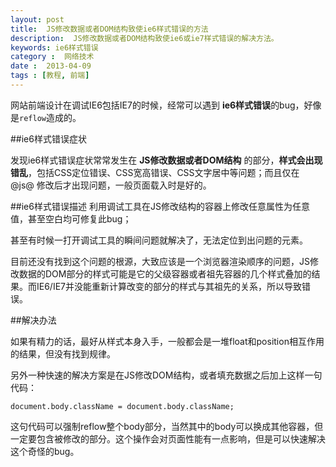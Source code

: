 ```yaml
---
layout: post
title: 	JS修改数据或者DOM结构致使ie6样式错误的方法
description:  JS修改数据或者DOM结构致使ie6或ie7样式错误的解决方法。
keywords: ie6样式错误
category :  网络技术
date :  2013-04-09
tags : [教程, 前端]
---
```


网站前端设计在调试IE6包括IE7的时候，经常可以遇到 **ie6样式错误**的bug，好像是`reflow`造成的。

##ie6样式错误症状

发现ie6样式错误症状常常发生在 **JS修改数据或者DOM结构** 的部分，**样式会出现错乱**，包括CSS定位错误、CSS宽高错误、CSS文字居中等问题；而且仅在 @js@ 修改后才出现问题，一般页面载入时是好的。


##ie6样式错误描述
利用调试工具在JS修改结构的容器上修改任意属性为任意值，甚至空白均可修复此bug；

甚至有时候一打开调试工具的瞬间问题就解决了，无法定位到出问题的元素。

目前还没有找到这个问题的根源，大致应该是一个浏览器渲染顺序的问题，JS修改数据的DOM部分的样式可能是它的父级容器或者祖先容器的几个样式叠加的结果。而IE6/IE7并没能重新计算改变的部分的样式与其祖先的关系，所以导致错误。

##解决办法

如果有精力的话，最好从样式本身入手，一般都会是一堆float和position相互作用的结果，但没有找到规律。

另外一种快速的解决方案是在JS修改DOM结构，或者填充数据之后加上这样一句代码：

    document.body.className = document.body.className;

这句代码可以强制reflow整个body部分，当然其中的body可以换成其他容器，但一定要包含被修改的部分。这个操作会对页面性能有一点影响，但是可以快速解决这个奇怪的bug。